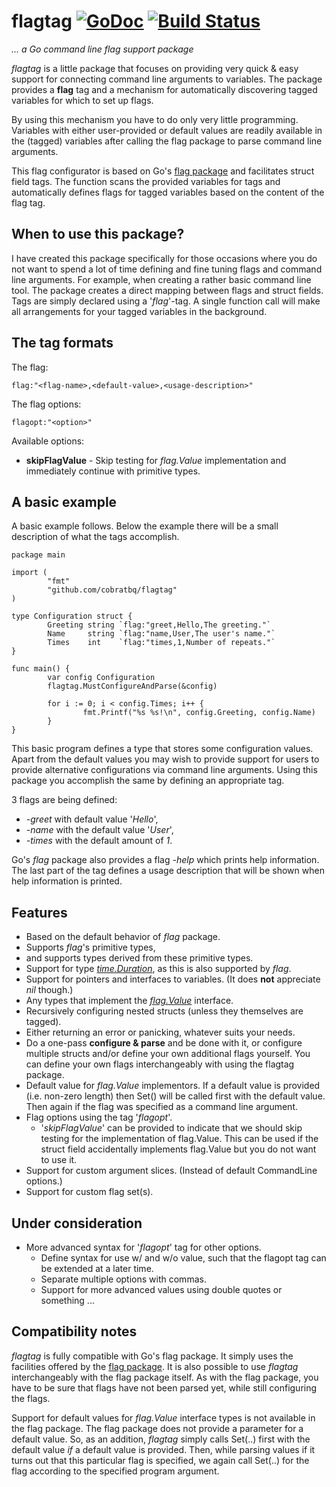 flagtag [![GoDoc](https://godoc.org/github.com/cobratbq/flagtag?status.svg)](https://godoc.org/github.com/cobratbq/flagtag) [![Build Status](https://travis-ci.org/cobratbq/flagtag.svg)](https://travis-ci.org/cobratbq/flagtag)
=======

*... a Go command line flag support package*

*flagtag* is a little package that focuses on providing very quick &amp; easy support for connecting command line arguments to variables. The package provides a **flag** tag and a mechanism for automatically discovering tagged variables for which to set up flags.

By using this mechanism you have to do only very little programming. Variables with either user-provided or default values are readily available in the \(tagged\) variables after calling the flag package to parse command line arguments.

This flag configurator is based on Go's [flag package](http://golang.org/pkg/flag/) and facilitates struct field tags. The function scans the provided variables for tags and automatically defines flags for tagged variables based on the content of the flag tag.

When to use this package?
------------------------
I have created this package specifically for those occasions where you do not want to spend a lot of time defining and fine tuning flags and command line arguments. For example, when creating a rather basic command line tool. The package creates a direct mapping between flags and struct fields. Tags are simply declared using a '*flag*'-tag. A single function call will make all arrangements for your tagged variables in the background.

The tag formats
---------------

The flag:
~~~
flag:"<flag-name>,<default-value>,<usage-description>"
~~~

The flag options:
~~~
flagopt:"<option>"
~~~

Available options:

* **skipFlagValue** - Skip testing for *flag.Value* implementation and immediately continue with primitive types.

A basic example
---------------
A basic example follows. Below the example there will be a small description of what the tags accomplish.

~~~
package main

import (
        "fmt"
        "github.com/cobratbq/flagtag"
)

type Configuration struct {
        Greeting string `flag:"greet,Hello,The greeting."`
        Name     string `flag:"name,User,The user's name."`
        Times    int    `flag:"times,1,Number of repeats."`
}

func main() {
        var config Configuration
        flagtag.MustConfigureAndParse(&config)

        for i := 0; i < config.Times; i++ {
                fmt.Printf("%s %s!\n", config.Greeting, config.Name)
        }
}
~~~

This basic program defines a type that stores some configuration values. Apart from the default values you may wish to provide support for users to provide alternative configurations via command line arguments. Using this package you accomplish the same by defining an appropriate tag.

3 flags are being defined:

* *-greet* with default value '*Hello*',
* *-name* with the default value '*User*',
* *-times* with the default amount of *1*.

Go's *flag* package also provides a flag *-help* which prints help information. The last part of the tag defines a usage description that will be shown when help information is printed.

Features
--------

* Based on the default behavior of *flag* package.
* Supports *flag*'s primitive types,
* and supports types derived from these primitive types.
* Support for type [*time.Duration*](http://golang.org/pkg/time/#Duration), as this is also supported by *flag*.
* Support for pointers and interfaces to variables. (It does **not** appreciate *nil* though.)
* Any types that implement the [*flag.Value*](http://golang.org/pkg/flag/#Value) interface.
* Recursively configuring nested structs (unless they themselves are tagged).
* Either returning an error or panicking, whatever suits your needs.
* Do a one-pass **configure &amp; parse** and be done with it, or configure multiple structs and/or define your own additional flags yourself. You can define your own flags interchangeably with using the flagtag package.
* Default value for *flag.Value* implementors. If a default value is provided (i.e. non-zero length) then Set() will be called first with the default value. Then again if the flag was specified as a command line argument.
* Flag options using the tag '*flagopt*'.
  * '*skipFlagValue*' can be provided to indicate that we should skip testing for the implementation of flag.Value. This can be used if the struct field accidentally implements flag.Value but you do not want to use it.
* Support for custom argument slices. (Instead of default CommandLine options.)
* Support for custom flag set(s).

Under consideration
-------------------

* More advanced syntax for '*flagopt*' tag for other options.
  * Define syntax for use w/ and w/o value, such that the flagopt tag can be extended at a later time.
  * Separate multiple options with commas.
  * Support for more advanced values using double quotes or something ...

Compatibility notes
-------------------

*flagtag* is fully compatible with Go's flag package. It simply uses the facilities offered by the [flag package](http://golang.org/pkg/flag/). It is also possible to use *flagtag* interchangeably with the flag package itself. As with the flag package, you have to be sure that flags have not been parsed yet, while still configuring the flags.

Support for default values for *flag.Value* interface types is not available in the flag package. The flag package does not provide a parameter for a default value. So, as an addition, *flagtag* simply calls Set(..) first with the default value *if* a default value is provided. Then, while parsing values if it turns out that this particular flag is specified, we again call Set(..) for the flag according to the specified program argument.
